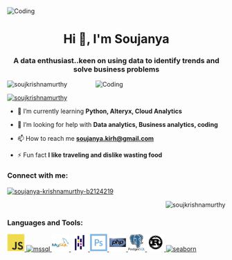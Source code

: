 <img align="center" alt="Coding" width="900" height="200" src="https://encrypted-tbn0.gstatic.com/images?q=tbn:ANd9GcSWzHITstEMeM1RI9B_oYAArGyy863ky3Bkl0YAeBaW_TjL2pjyGoyLOMs5rDn5bKQKO7M&usqp=CAU">
<h1 align="center">Hi 👋, I'm Soujanya</h1>
<h3 align="center">A data enthusiast..keen on using data to identify trends and solve business problems</h3>
<img align="right" alt="Coding" width="300" src="https://digitalcreativemind.com/wp-content/uploads/2021/06/Analytics_amp_Data_Science.gif">
<p align="left"> <img src="https://komarev.com/ghpvc/?username=soujkrishnamurthy&label=Profile%20views&color=0e75b6&style=flat" alt="soujkrishnamurthy" /> </p>

<p align="left"> <a href="https://github.com/ryo-ma/github-profile-trophy"><img src="https://github-profile-trophy.vercel.app/?username=soujkrishnamurthy" alt="soujkrishnamurthy" /></a> </p>

- 🌱 I’m currently learning **Python, Alteryx, Cloud Analytics**

- 🤝 I’m looking for help with **Data analytics, Business analytics, coding**

- 📫 How to reach me **soujanya.kirh@gmail.com**

- ⚡ Fun fact **I like traveling and dislike wasting food**

<h3 align="left">Connect with me:</h3>
<p align="left">
<a href="https://linkedin.com/in/soujanya-krishnamurthy-b2124219" target="blank"><img align="center" src="https://raw.githubusercontent.com/rahuldkjain/github-profile-readme-generator/master/src/images/icons/Social/linked-in-alt.svg" alt="soujanya-krishnamurthy-b2124219" height="30" width="40" /></a>
</p>
<p>&nbsp;<img align="right" src="https://github-readme-stats.vercel.app/api?username=soujkrishnamurthy&show_icons=true&locale=en" alt="soujkrishnamurthy" /></p>
<h3 align="left">Languages and Tools:</h3>
<p align="left"> <a href="https://developer.mozilla.org/en-US/docs/Web/JavaScript" target="_blank" rel="noreferrer"> <img src="https://raw.githubusercontent.com/devicons/devicon/master/icons/javascript/javascript-original.svg" alt="javascript" width="40" height="40"/> </a> <a href="https://www.microsoft.com/en-us/sql-server" target="_blank" rel="noreferrer"> <img src="https://www.svgrepo.com/show/303229/microsoft-sql-server-logo.svg" alt="mssql" width="40" height="40"/> </a> <a href="https://www.mysql.com/" target="_blank" rel="noreferrer"> <img src="https://raw.githubusercontent.com/devicons/devicon/master/icons/mysql/mysql-original-wordmark.svg" alt="mysql" width="40" height="40"/> </a> <a href="https://pandas.pydata.org/" target="_blank" rel="noreferrer"> <img src="https://raw.githubusercontent.com/devicons/devicon/2ae2a900d2f041da66e950e4d48052658d850630/icons/pandas/pandas-original.svg" alt="pandas" width="40" height="40"/> </a> <a href="https://www.photoshop.com/en" target="_blank" rel="noreferrer"> <img src="https://raw.githubusercontent.com/devicons/devicon/master/icons/photoshop/photoshop-line.svg" alt="photoshop" width="40" height="40"/> </a> <a href="https://www.php.net" target="_blank" rel="noreferrer"> <img src="https://raw.githubusercontent.com/devicons/devicon/master/icons/php/php-original.svg" alt="php" width="40" height="40"/> </a> <a href="https://www.postgresql.org" target="_blank" rel="noreferrer"> <img src="https://raw.githubusercontent.com/devicons/devicon/master/icons/postgresql/postgresql-original-wordmark.svg" alt="postgresql" width="40" height="40"/> </a> <a href="https://www.rust-lang.org" target="_blank" rel="noreferrer"> <img src="https://raw.githubusercontent.com/devicons/devicon/master/icons/rust/rust-plain.svg" alt="rust" width="40" height="40"/> </a> <a href="https://seaborn.pydata.org/" target="_blank" rel="noreferrer"> <img src="https://seaborn.pydata.org/_images/logo-mark-lightbg.svg" alt="seaborn" width="40" height="40"/> </a> </p>



